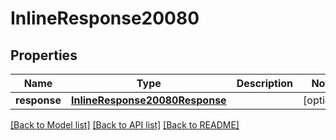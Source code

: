 # InlineResponse20080

## Properties
Name | Type | Description | Notes
------------ | ------------- | ------------- | -------------
**response** | [**InlineResponse20080Response**](InlineResponse20080Response.md) |  | [optional] 

[[Back to Model list]](../README.md#documentation-for-models) [[Back to API list]](../README.md#documentation-for-api-endpoints) [[Back to README]](../README.md)


